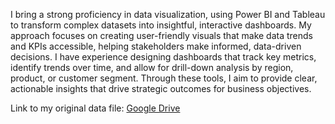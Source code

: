 I bring a strong proficiency in data visualization, using Power BI and Tableau to transform complex datasets into insightful, interactive dashboards. My approach focuses on creating user-friendly visuals that make data trends and KPIs accessible, helping stakeholders make informed, data-driven decisions. I have experience designing dashboards that track key metrics, identify trends over time, and allow for drill-down analysis by region, product, or customer segment. Through these tools, I aim to provide clear, actionable insights that drive strategic outcomes for business objectives.

Link to my original data file: [Google Drive](https://drive.google.com/drive/folders/12vyS2CRVAbcZzny7ftQcdR375AxQGNRl?usp=sharing)
